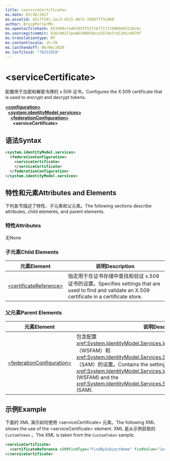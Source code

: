 ```yaml
---
title: <serviceCertificate>
ms.date: 03/30/2017
ms.assetid: 42c7f291-2ec3-43c5-8872-35897ff3c660
author: BrucePerlerMS
ms.openlocfilehash: 653dd9cfadbfd33f5371b77172199b946321bc8c
ms.sourcegitcommit: b16c00371ea06398859ecd157defc81301c9070f
ms.translationtype: MT
ms.contentlocale: zh-CN
ms.lasthandoff: 06/06/2020
ms.locfileid: "70251858"
---
```

# \<serviceCertificate>
<span data-ttu-id="2c4c9-101">配置用于加密和解密令牌的 x.509 证书。</span><span class="sxs-lookup"><span data-stu-id="2c4c9-101">Configures the X.509 certificate that is used to encrypt and decrypt tokens.</span></span>  
  
[**\<configuration>**](../configuration-element.md)\
&nbsp;&nbsp;[**\<system.identityModel.services>**](system-identitymodel-services.md)\
&nbsp;&nbsp;&nbsp;&nbsp;[**\<federationConfiguration>**](federationconfiguration.md)\
&nbsp;&nbsp;&nbsp;&nbsp;&nbsp;&nbsp;**\<serviceCertificate>**  
  
## <a name="syntax"></a><span data-ttu-id="2c4c9-102">语法</span><span class="sxs-lookup"><span data-stu-id="2c4c9-102">Syntax</span></span>  
  
```xml  
<system.identityModel.services>  
  <federationConfiguration>  
    <serviceCertificate>  
    </serviceCertificate>  
  </federationConfiguration>  
</system.identityModel.services>  
```  
  
## <a name="attributes-and-elements"></a><span data-ttu-id="2c4c9-103">特性和元素</span><span class="sxs-lookup"><span data-stu-id="2c4c9-103">Attributes and Elements</span></span>  
 <span data-ttu-id="2c4c9-104">下列各节描述了特性、子元素和父元素。</span><span class="sxs-lookup"><span data-stu-id="2c4c9-104">The following sections describe attributes, child elements, and parent elements.</span></span>  
  
### <a name="attributes"></a><span data-ttu-id="2c4c9-105">特性</span><span class="sxs-lookup"><span data-stu-id="2c4c9-105">Attributes</span></span>  
 <span data-ttu-id="2c4c9-106">无</span><span class="sxs-lookup"><span data-stu-id="2c4c9-106">None</span></span>  
  
### <a name="child-elements"></a><span data-ttu-id="2c4c9-107">子元素</span><span class="sxs-lookup"><span data-stu-id="2c4c9-107">Child Elements</span></span>  
  
|<span data-ttu-id="2c4c9-108">元素</span><span class="sxs-lookup"><span data-stu-id="2c4c9-108">Element</span></span>|<span data-ttu-id="2c4c9-109">说明</span><span class="sxs-lookup"><span data-stu-id="2c4c9-109">Description</span></span>|  
|-------------|-----------------|  
|[\<certificateReference>](certificatereference.md)|<span data-ttu-id="2c4c9-110">指定用于在证书存储中查找和验证 x.509 证书的设置。</span><span class="sxs-lookup"><span data-stu-id="2c4c9-110">Specifies settings that are used to find and validate an X.509 certificate in a certificate store.</span></span>|  
  
### <a name="parent-elements"></a><span data-ttu-id="2c4c9-111">父元素</span><span class="sxs-lookup"><span data-stu-id="2c4c9-111">Parent Elements</span></span>  
  
|<span data-ttu-id="2c4c9-112">元素</span><span class="sxs-lookup"><span data-stu-id="2c4c9-112">Element</span></span>|<span data-ttu-id="2c4c9-113">说明</span><span class="sxs-lookup"><span data-stu-id="2c4c9-113">Description</span></span>|  
|-------------|-----------------|  
|[\<federationConfiguration>](federationconfiguration.md)|<span data-ttu-id="2c4c9-114">包含配置 <xref:System.IdentityModel.Services.WSFederationAuthenticationModule> （WSFAM）和 <xref:System.IdentityModel.Services.SessionAuthenticationModule> （SAM）的设置。</span><span class="sxs-lookup"><span data-stu-id="2c4c9-114">Contains the settings that configure the <xref:System.IdentityModel.Services.WSFederationAuthenticationModule> (WSFAM) and the <xref:System.IdentityModel.Services.SessionAuthenticationModule> (SAM).</span></span>|  
  
## <a name="example"></a><span data-ttu-id="2c4c9-115">示例</span><span class="sxs-lookup"><span data-stu-id="2c4c9-115">Example</span></span>  
 <span data-ttu-id="2c4c9-116">下面的 XML 演示如何使用 \<serviceCertificate> 元素。</span><span class="sxs-lookup"><span data-stu-id="2c4c9-116">The following XML shows the use of the \<serviceCertificate> element.</span></span> <span data-ttu-id="2c4c9-117">XML 是从示例获取的 `CustomToken` 。</span><span class="sxs-lookup"><span data-stu-id="2c4c9-117">The XML is taken from the `CustomToken` sample.</span></span>  
  
```xml  
<serviceCertificate>  
  <certificateReference x509FindType="FindBySubjectName" findValue="localhost" storeLocation="LocalMachine" storeName="My"/>  
</serviceCertificate>  
```
